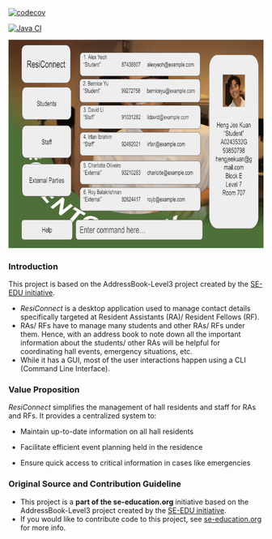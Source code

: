 [![codecov](https://codecov.io/gh/AY2425S2-CS2103T-T11-3/tp/graph/badge.svg?token=PDPHV8ORPO)](https://codecov.io/gh/AY2425S2-CS2103T-T11-3/tp)

[![Java CI](https://github.com/AY2425S2-CS2103T-T11-3/tp/actions/workflows/gradle.yml/badge.svg)](https://github.com/AY2425S2-CS2103T-T11-3/tp/actions/workflows/gradle.yml)

![Ui](docs/images/Ui.png)

### Introduction

This project is based on the AddressBook-Level3 project created by the [SE-EDU initiative](https://se-education.org).
* _ResiConnect_ is a desktop application used to manage contact details specifically targeted at Resident Assistants (RA)/ Resident Fellows (RF).
* RAs/ RFs have to manage many students and other RAs/ RFs under them. Hence, with an address book to note down all the important information about the students/ other RAs will be helpful for coordinating hall events, emergency situations, etc. 
* While it has a GUI, most of the user interactions happen using a CLI (Command Line Interface).


### Value Proposition

*ResiConnect* simplifies the management of hall residents and staff for RAs and RFs. It provides a centralized system to:

- Maintain up-to-date information on all hall residents

- Facilitate efficient event planning held in the residence

- Ensure quick access to critical information in cases like emergencies


### Original Source and Contribution Guideline
* This project is a **part of the se-education.org** initiative based on the AddressBook-Level3 project created by the [SE-EDU initiative](https://se-education.org).
* If you would like to contribute code to this project, see [se-education.org](https://se-education.org/#contributing-to-se-edu) for more info.
